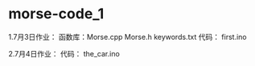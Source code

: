 # morse-code_1

1.7月3日作业：
              函数库：Morse.cpp 
                     Morse.h
                     keywords.txt
               代码： first.ino
               
2.7月4日作业：
               代码： the_car.ino
               
               
